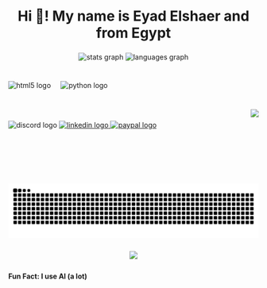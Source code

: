 <h1 align="center">Hi 👋! My name is Eyad Elshaer and  from Egypt</h1>

###

<div align="center">
  <img src="https://github-readme-stats.vercel.app/api?username=EyadElshaer&hide_title=false&hide_rank=false&show_icons=true&include_all_commits=true&count_private=true&disable_animations=false&theme=dracula&locale=en&hide_border=false" height="150" alt="stats graph"  />
  <img src="https://github-readme-stats.vercel.app/api/top-langs?username=EyadElshaer&locale=en&hide_title=false&layout=compact&card_width=320&langs_count=5&theme=dracula&hide_border=false" height="150" alt="languages graph"  />
</div>

###

<br clear="both">

<div align="left">
  <img src="https://cdn.simpleicons.org/html5/E34F26" height="30" alt="html5 logo"  />
  <img width="12" />
  <img src="https://cdn.simpleicons.org/python/3776AB" height="30" alt="python logo"  />
</div>

###

<br clear="both">

<img align="right" height="150" src="https://camo.githubusercontent.com/3136435a765b1044bf5fabc1680ea293263fc8e737251eb81ab0bb0688b6bd7b/68747470733a2f2f6d656469612e67697068792e636f6d2f6d656469612f76312e59326c6b505463354d4749334e6a4578647a647559584a35633349354d3246735a585675636a567062445a715a6d703461335a7165586c33593239754d586c6f6232517864695a6c634431324d56396e61575a7a58334e6c59584a6a61435a6a6444316e2f48434b375738516235326966532f67697068792e676966"  />

###

<div align="left">
  <img src="https://img.shields.io/static/v1?message=Discord&logo=discord&label=elshaer&color=7289DA&logoColor=7289DA&labelColor=&style=for-the-badge" height="35" alt="discord logo"  />
  <a href="https://www.linkedin.com/in/eyad-elshaer-747663294/" target="_blank">
    <img src="https://img.shields.io/static/v1?message=LinkedIn&logo=linkedin&label=&color=0077B5&logoColor=white&labelColor=&style=for-the-badge" height="35" alt="linkedin logo"  />
  </a>
  <a href="https://www.paypal.com/paypalme/aymanelshaer" target="_blank">
    <img src="https://img.shields.io/static/v1?message=PayPal&logo=paypal&label=&color=00457C&logoColor=white&labelColor=&style=for-the-badge" height="35" alt="paypal logo"  />
  </a>
</div>

###

<br clear="both">

<img src="https://raw.githubusercontent.com/EyadElshaer/EyadElshaer/output/snake.svg" alt="Snake animation" />

###

<div align="center">
  <img src="https://profile-counter.glitch.me/EyadElshaer/count.svg?"  />
</div>

###

<h4 align="left">Fun Fact: I use AI (a lot)</h4>

###
